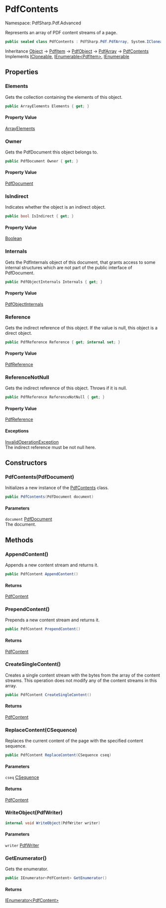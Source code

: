 # PdfContents

Namespace: PdfSharp.Pdf.Advanced

Represents an array of PDF content streams of a page.

```csharp
public sealed class PdfContents : PdfSharp.Pdf.PdfArray, System.ICloneable, System.Collections.Generic.IEnumerable`1[[PdfSharp.Pdf.PdfItem, PdfSharp, Version=0.1.2.0, Culture=neutral, PublicKeyToken=null]], System.Collections.IEnumerable
```

Inheritance [Object](https://docs.microsoft.com/en-us/dotnet/api/system.object) → [PdfItem](./pdfsharp.pdf.pdfitem) → [PdfObject](./pdfsharp.pdf.pdfobject) → [PdfArray](./pdfsharp.pdf.pdfarray) → [PdfContents](./pdfsharp.pdf.advanced.pdfcontents)<br>
Implements [ICloneable](https://docs.microsoft.com/en-us/dotnet/api/system.icloneable), [IEnumerable&lt;PdfItem&gt;](https://docs.microsoft.com/en-us/dotnet/api/system.collections.generic.ienumerable-1), [IEnumerable](https://docs.microsoft.com/en-us/dotnet/api/system.collections.ienumerable)

## Properties

### **Elements**

Gets the collection containing the elements of this object.

```csharp
public ArrayElements Elements { get; }
```

#### Property Value

[ArrayElements](./pdfsharp.pdf.pdfarray.arrayelements)<br>

### **Owner**

Gets the PdfDocument this object belongs to.

```csharp
public PdfDocument Owner { get; }
```

#### Property Value

[PdfDocument](./pdfsharp.pdf.pdfdocument)<br>

### **IsIndirect**

Indicates whether the object is an indirect object.

```csharp
public bool IsIndirect { get; }
```

#### Property Value

[Boolean](https://docs.microsoft.com/en-us/dotnet/api/system.boolean)<br>

### **Internals**

Gets the PdfInternals object of this document, that grants access to some internal structures
 which are not part of the public interface of PdfDocument.

```csharp
public PdfObjectInternals Internals { get; }
```

#### Property Value

[PdfObjectInternals](./pdfsharp.pdf.advanced.pdfobjectinternals)<br>

### **Reference**

Gets the indirect reference of this object. If the value is null, this object is a direct object.

```csharp
public PdfReference Reference { get; internal set; }
```

#### Property Value

[PdfReference](./pdfsharp.pdf.advanced.pdfreference)<br>

### **ReferenceNotNull**

Gets the indirect reference of this object. Throws if it is null.

```csharp
public PdfReference ReferenceNotNull { get; }
```

#### Property Value

[PdfReference](./pdfsharp.pdf.advanced.pdfreference)<br>

#### Exceptions

[InvalidOperationException](https://docs.microsoft.com/en-us/dotnet/api/system.invalidoperationexception)<br>
The indirect reference must be not null here.

## Constructors

### **PdfContents(PdfDocument)**

Initializes a new instance of the [PdfContents](./pdfsharp.pdf.advanced.pdfcontents) class.

```csharp
public PdfContents(PdfDocument document)
```

#### Parameters

`document` [PdfDocument](./pdfsharp.pdf.pdfdocument)<br>
The document.

## Methods

### **AppendContent()**

Appends a new content stream and returns it.

```csharp
public PdfContent AppendContent()
```

#### Returns

[PdfContent](./pdfsharp.pdf.advanced.pdfcontent)<br>

### **PrependContent()**

Prepends a new content stream and returns it.

```csharp
public PdfContent PrependContent()
```

#### Returns

[PdfContent](./pdfsharp.pdf.advanced.pdfcontent)<br>

### **CreateSingleContent()**

Creates a single content stream with the bytes from the array of the content streams.
 This operation does not modify any of the content streams in this array.

```csharp
public PdfContent CreateSingleContent()
```

#### Returns

[PdfContent](./pdfsharp.pdf.advanced.pdfcontent)<br>

### **ReplaceContent(CSequence)**

Replaces the current content of the page with the specified content sequence.

```csharp
public PdfContent ReplaceContent(CSequence cseq)
```

#### Parameters

`cseq` [CSequence](./pdfsharp.pdf.content.objects.csequence)<br>

#### Returns

[PdfContent](./pdfsharp.pdf.advanced.pdfcontent)<br>

### **WriteObject(PdfWriter)**

```csharp
internal void WriteObject(PdfWriter writer)
```

#### Parameters

`writer` [PdfWriter](./pdfsharp.pdf.io.pdfwriter)<br>

### **GetEnumerator()**

Gets the enumerator.

```csharp
public IEnumerator<PdfContent> GetEnumerator()
```

#### Returns

[IEnumerator&lt;PdfContent&gt;](https://docs.microsoft.com/en-us/dotnet/api/system.collections.generic.ienumerator-1)<br>
